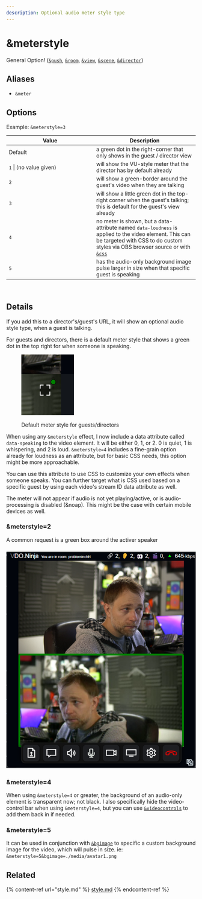 ```yaml
---
description: Optional audio meter style type
---
```


# \&meterstyle

General Option! ([`&push`](../../source-settings/push.md), [`&room`](../../general-settings/room.md), [`&view`](../view-parameters/view.md), [`&scene`](../view-parameters/scene.md), [`&director`](../../viewers-settings/director.md))

## Aliases

* `&meter`

## Options

Example: `&meterstyle=3`

<table><thead><tr><th width="218.55474452554745">Value</th><th>Description</th></tr></thead><tbody><tr><td>Default</td><td>a green dot in the right-corner that only shows in the guest / director view</td></tr><tr><td><code>1</code> | (no value given)</td><td>will show the VU-style meter that the director has by default already</td></tr><tr><td><code>2</code></td><td>will show a green-border around the guest's video when they are talking</td></tr><tr><td><code>3</code></td><td>will show a little green dot in the top-right corner when the guest's talking; this is default for the guest's view already</td></tr><tr><td><code>4</code></td><td>no meter is shown, but a data-attribute named <code>data-loudness</code> is applied to the video element. This can be targeted with CSS to do custom styles via OBS browser source or with <a href="css.md"><code>&#x26;css</code></a></td></tr><tr><td><code>5</code></td><td>has the audio-only background image pulse larger in size when that specific guest is speaking</td></tr></tbody></table>

<figure><img src="../../.gitbook/assets/image (4) (8) (1).png" alt=""><figcaption></figcaption></figure>

## Details

If you add this to a director's/guest's URL, it will show an optional audio style type, when a guest is talking.

For guests and directors, there is a default meter style that shows a green dot in the top right for when someone is speaking.

<figure><img src="../../.gitbook/assets/image (256).png" alt=""><figcaption><p>Default meter style for guests/directors</p></figcaption></figure>

When using any `&meterstyle` effect, I now include a data attribute called `data-speaking` to the video element. It will be either 0, 1, or 2. 0 is quiet, 1 is whispering, and 2 is loud. `&meterstyle=4` includes a fine-grain option already for loudness as an attribute, but for basic CSS needs, this option might be more approachable.

You can use this attribute to use CSS to customize your own effects when someone speaks. You can further target what is CSS used based on a specific guest by using each video's stream ID data attribute as well.

The meter will not appear if audio is not yet playing/active, or is audio-processing is disabled (\&noap). This might be the case with certain mobile devices as well.

### \&meterstyle=2

A common request is a green box around the activer speaker

### ![](<../../.gitbook/assets/image (255).png>)

### \&meterstyle=4

When using `&meterstyle=4` or greater, the background of an audio-only element is transparent now; not black. I also specifically hide the video-control bar when using `&meterstyle=4`, but you can use [`&videocontrols`](../newly-added-parameters/and-videocontrols.md) to add them back in if needed.

### \&meterstyle=5

It can be used in conjunction with [`&bgimage`](and-bgimage.md) to specific a custom background image for the video, which will pulse in size. ie: `&meterstyle=5&bgimage=./media/avatar1.png`

## Related

{% content-ref url="style.md" %}
[style.md](style.md)
{% endcontent-ref %}

